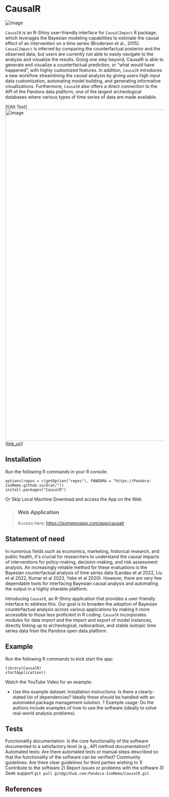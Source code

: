 # CausalR
![image](https://github.com/user-attachments/assets/4ec4be0b-3634-4ba3-9b15-6ab947d04df6)

`CausalR` is an R-Shiny user-friendly interface for `CausalImpact` R package, which leverages the Bayesian modeling capabilities to estimate the causal effect of an intervention on a time series (Brodersen et al., 2015).  `CausalImpact` is inferred by comparing the counterfactual posterior and the observed data, but users are currently not able to easily navigate to the analysis and visualize the results. Going one step beyond, CausalR is able to generate and visualize a counterfactual prediction, or “what would have happened”, with highly customized features. In addition, `CausalR` introduces a new workflow streamlining the causal analysis by giving users high input data customization, automating model building, and generating informative visualizations. Furthermore, `CausalR` also offers a direct connection to the API of the Pandora data platform, one of the largest archeological databases where various types of time series of data are made available. 

[![Alt Text]<img width="1050" alt="image" src="https://github.com/user-attachments/assets/b352550e-ac6a-444a-b9b4-9e2e9ebe08c2">([link_url](https://isomemoapp.com/app/causalr))


## Installation
Run the following R commands in your R console.
```
options(repos = c(getOption("repos"), PANDORA = "https://Pandora-IsoMemo.github.io/drat/"))
install.packages("CausalR")
```

Or Skip Local Machine Download and access the App on the Web
> ### Web Application
> Access here: https://isomemoapp.com/app/causalr

## Statement of need
In numerous fields such as economics, marketing, historical research, and public health, it's crucial for researchers to understand the causal impacts of interventions for policy-making, decision-making, and risk assessment analysis. An increasingly reliable method for these evaluations is the Bayesian counterfactual analysis of time series data (Landau et al 2022, Liu et al 2022, Kumar et al 2023, Yabe et al 2020). However, there are very few dependable tools for interfacing Bayesian causal analysis and automating the output in a highly sharable platform. 

Introducing `CausalR`, an R-Shiny application that provides a user-friendly interface to address this. Our goal is to broaden the adoption of Bayesian counterfactual analysis across various applications by making it more accessible to those less proficient in R coding. `CausalR` incorporates modules for data import and the import and export of model instances, directly linking up to archeological, radiocarbon, and stable isotopic time series data from the Pandora open data platform.

## Example
Run the following R commands to kick start the app:
```
library(CausalR)
startApplication()
```
Watch the YouTube Video for an example:
- Use this example dataset: 
Installation instructions: Is there a clearly-stated list of dependencies? Ideally these should be handled with an automated package management solution.
? Example usage: Do the authors include examples of how to use the software (ideally to solve real-world analysis problems).

## Tests
Functionality documentation: Is the core functionality of the software documented to a satisfactory level (e.g., API method documentation)?
Automated tests: Are there automated tests or manual steps described so that the functionality of the software can be verified?
Community guidelines: Are there clear guidelines for third parties wishing to 1) Contribute to the software 2) Report issues or problems with the software 3) Seek support
`git pull git@github.com:Pandora-IsoMemo/CausalR.git`

## References


